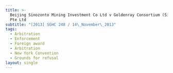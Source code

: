 ```yaml
---
title: >-
  Beijing Sinozonto Mining Investment Co Ltd v Goldenray Consortium (Singapore)
  Pte Ltd
subtitle: "[2013] SGHC 248 / 14\_November\_2013"
tags:
  - Arbitration
  - Enforcement
  - Foreign award
  - Arbitration
  - New York Convention
  - Grounds for refusal
layout: single
---
```


